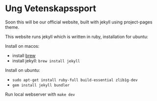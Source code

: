 # Ung Vetenskapssport

Soon this will be our official website, built with jekyll using project-pages theme. 

This website runs jekyll which is written in ruby, installation for ubuntu:

Install on macos:
- install [brew](https://brew.sh/)
- install jekyll: `brew install jekyll`

Install on ubuntu:
- `sudo apt-get install ruby-full build-essential zlib1g-dev`
- `gem install jekyll bundler`

Run local webserver with `make dev`
